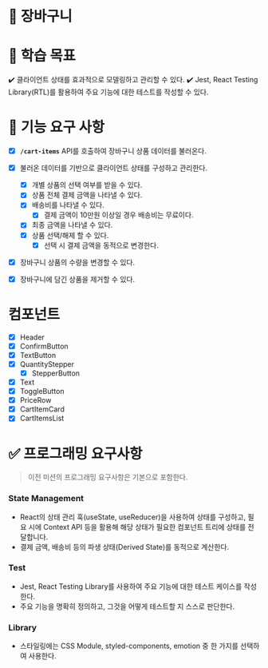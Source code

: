 # 🚀 장바구니

# 📍 학습 목표

✔️ 클라이언트 상태를 효과적으로 모델링하고 관리할 수 있다.
✔️ Jest, React Testing Library(RTL)를 활용하여 주요 기능에 대한 테스트를 작성할 수 있다.

# 🎯 기능 요구 사항

- [x] **`/cart-items`** API를 호출하여 장바구니 상품 데이터를 불러온다.

- [x] 불러온 데이터를 기반으로 클라이언트 상태를 구성하고 관리한다.

  - [x] 개별 상품의 선택 여부를 받을 수 있다.
  - [x] 상품 전체 결제 금액을 나타낼 수 있다.
  - [x] 배송비를 나타낼 수 있다.
    - [x] 결제 금액이 10만원 이상일 경우 배송비는 무료이다.
  - [x] 최종 금액을 나타낼 수 있다.
  - [x] 상품 선택/해제 할 수 있다.
    - [x] 선택 시 결제 금액을 동적으로 변경한다.

- [x] 장바구니 상품의 수량을 변경할 수 있다.
- [x] 장바구니에 담긴 상품을 제거할 수 있다.

# 컴포넌트

- [x] Header
- [x] ConfirmButton
- [x] TextButton
- [x] QuantityStepper
  - [x] StepperButton
- [x] Text
- [x] ToggleButton
- [x] PriceRow
- [x] CartItemCard
- [x] CartItemsList

# ✅ 프로그래밍 요구사항

> 이전 미션의 프로그래밍 요구사항은 기본으로 포함한다.

### State Management

- React의 상태 관리 훅(useState, useReducer)을 사용하여 상태를 구성하고, 필요 시에 Context API 등을 활용해 해당 상태가 필요한 컴포넌트 트리에 상태를 전달합니다.
- 결제 금액, 배송비 등의 파생 상태(Derived State)를 동적으로 계산한다.

### Test

- Jest, React Testing Library를 사용하여 주요 기능에 대한 테스트 케이스를 작성한다.
- 주요 기능을 명확히 정의하고, 그것을 어떻게 테스트할 지 스스로 판단한다.

### Library

- 스타일링에는 CSS Module, styled-components, emotion 중 한 가지를 선택하여 사용한다.
